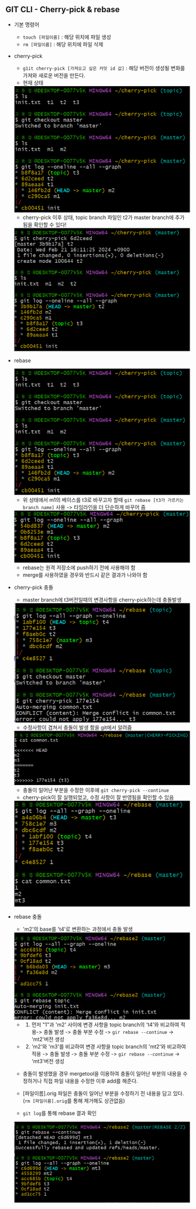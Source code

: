 ## GIT CLI - Cherry-pick & rebase  

* 기본 명령어  
    * ```touch [파일이름]``` : 해당 위치에 파일 생성  
    * ```rm [파일이름]``` : 해당 위치에 파일 삭제  

* cherry-pick  
    * ```g1it cherry-pick [가져오고 싶은 커밋 id 값]``` : 해당 버전이 생성될 
    변화를 가져와 새로운 버전을 만든다.  
    * 현재 상태  
    <img src="./img/image28.png">  

    * cherry-pick 이후 상태, topic branch 파일인 t2가 master branch에 추가 됨을 확인할 수 있다!  
    <img src="./img/image29.png">  

 * rebase
    
    <img src="./img/image28.png">  
    
    * 위 상태에서 m1의 베이스를 t3로 바꾸고자 할때  ```git rebase [t3가 가르키는 branch name]``` 사용 -> 타임라인을 더 단순하게 바꾸어 줌  
    <img src="./img/image30.png">  

    * rebase는 원격 저장소에 push하기 전에 사용해야 함  
    * merge를 사용하였을 경우와 반드시 같은 결과가 나와야 함  

* cherry-pick 충돌  
    * master branch에 t3버전일때의 변경사항을 cherry-pick하는데 충돌발생  
    <img src="./img/image31.png">  

    * 수정사항이 겹쳐서 충돌이 발생 함을 git에서 알려줌  
    <img src="./img/image32.png">  

    * 충돌이 일어난 부분을 수정한 이후에 ```git cherry-pick --continue```  
    * cherry-pick이 잘 실행되었고, 수정 사항이 잘 반영됨을 확인할 수 있음  
    <img src="./img/image33.png">  

* rebase 충돌  
    * 'm2'의 base를 't4'로 변환하는 과정에서 충돌 발생  
    <img src="./img/image34.png">  

    * 1. 먼저 "1"과 'm2' 사이에 변경 사항을 topic branch의 't4'와 비교하여 적용-> 충돌 발생 -> 충돌 부분 수정 -> ```gir rebase --continue``` ->  'mt2'버전 생성  
    * 2. 'm2'와 'm3'를 비교하여 변경 사항을 topic branch의 'mt2'와 비교하여 적용 -> 충돌 발생 -> 충돌 부분 수정 -> ```gir rebase --continue``` -> 'mt3'버전 생성  

    * 충돌이 발생했을 경우 mergetool을 이용하여 충돌이 일어난 부분의 내용을 수정하거나 직접 파일 내용을 수정한 이후 add를 해준다.  
    * [파일이름].orig 파일은 충돌이 일어난 부분을 수정하기 전 내용을 담고 있다.(```rm [파일이름].orig```를 통해 제거해도 상관없음)  
    * ```git log```를 통해 rebase 결과 확인  
    <img src="./img/image35.png">
